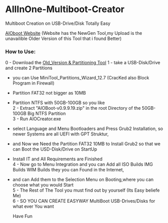 # AllInOne-Multiboot-Creator
Multiboot Creation on USB-Drive/Disk Totally Easy<br>

[AIOboot Website](https://www.aioboot.com/en/)
(Website has the NewGen Tool,my Upload is the unavailible Older Version of this Tool that i found Better)<br>


### How to Use:
0 - Download the [Old_Version & Partitioning Tool](https://c.1und1.de/@1157988897574099954/xxDdUJvGTZqgwt_QI3nt6w)
1 - take a USB-Disk/Drive and create 2 Partitions<br>
  - you can Use MiniTool_Partitions_Wizard_12.7 (CracKed also Block Program in Firewall)<br>
  - Partition FAT32 not bigger as 10MB<br>
  - Partition NTFS with 50GB-100GB so you like<br>
2 - Extract "AIOBoot-v0.9.9.19.zip" in the root Directory of the 50GB-100GB Big NTFS Partition<br>
3 - Run AIOCreator.exe<br>
  - select Language and Menu Bootloaders and Press Grub2 Installation, so newer Systems are all UEFI with GPT Struktur,<br>
  - and Now we Need the Partition FAT32 10MB to Install Grub2 so that we can Boot the USD-Disk/Drive on StartUp<br>
  - Install IT and All Requirements are Finished<br>
4 - Now go to Menu Integration and you can Add all ISO Builds IMG Builds WIM Builds they you can Found in the Internet,<br>
  - and can Add them to the Selection Menu on Booting,where you can choose what you would Start<br>
5 - The Rest of The Tool you must find out by yourself (Its Easy beliefe Me)<br>
6 - SO YOU CAN CREATE EASYWAY MultiBoot USB-Drives/Disks for what ever You want<br>

    Have Fun<br>
    
 

